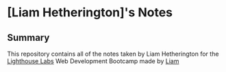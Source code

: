 # [Liam Hetherington]'s Notes

## Summary

This repository contains all of the notes taken by Liam Hetherington for the [Lighthouse Labs](https://lighthouselabs.ca/) Web Development Bootcamp made by [Liam](https://github.com/Liamhetherington/Lighthouse-web-notes)


